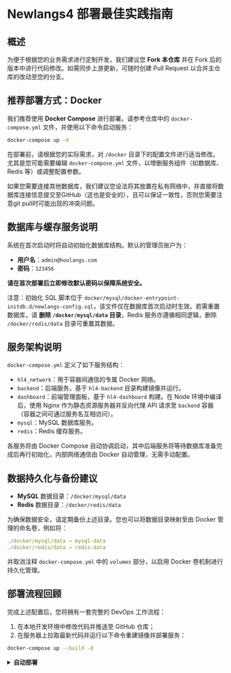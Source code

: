 # Newlangs4 部署最佳实践指南

## 概述

为便于根据您的业务需求进行定制开发，我们建议您 **Fork 本仓库** 并在 Fork 后的版本中进行代码修改。如需同步上游更新，可随时创建 Pull Request 以合并主仓库的改动至您的分支。

## 推荐部署方式：Docker

我们推荐使用 **Docker Compose** 进行部署。请参考仓库中的 `docker-compose.yml` 文件，并使用以下命令启动服务：

```bash
docker-compose up -d
```

在部署前，请根据您的实际需求，对 `/docker` 目录下的配置文件进行适当修改。尤其是您可能需要编辑 `docker-compose.yml` 文件，以增删服务组件（如数据库、Redis 等）或调整配置参数。

如果您需要连接其他数据库，我们建议您设法将其放置在私有网络中，并直接将数据库连接信息提交至GitHub（这也是安全的），且可以保证一致性，否则您需要注意git pull时可能出现的冲突问题。

## 数据库与缓存服务说明

系统在首次启动时将自动初始化数据库结构。默认的管理员账户为：

* **用户名**：`admin@houlangs.com`
* **密码**：`123456`

**请在首次部署后立即修改默认密码以保障系统安全。**

注意：初始化 SQL 脚本位于 `docker/mysql/docker-entrypoint-initdb.d/newlangs-config.sql`，该文件仅在数据库首次启动时生效。若需重置数据库，请 **删除 `/docker/mysql/data` 目录**，Redis 服务亦遵循相同逻辑，删除 `/docker/redis/data` 目录可重置其数据。

## 服务架构说明

`docker-compose.yml` 定义了如下服务结构：

* `hl4_network`：用于容器间通信的专属 Docker 网络。
* `backend`：后端服务，基于 `hl4-backend` 目录构建镜像并运行。
* `dashboard`：前端管理面板，基于 `hl4-dashboard` 构建。在 Node 环境中编译后，使用 Nginx 作为静态资源服务器并反向代理 API 请求至 `backend` 容器（容器之间可通过服务名互相访问）。
* `mysql`：MySQL 数据库服务。
* `redis`：Redis 缓存服务。

各服务将由 Docker Compose 自动协调启动，其中后端服务将等待数据库准备完成后再行初始化，内部网络通信由 Docker 自动管理，无需手动配置。

## 数据持久化与备份建议

* **MySQL** 数据目录：`/docker/mysql/data`
* **Redis** 数据目录：`/docker/redis/data`

为确保数据安全，请定期备份上述目录。您也可以将数据目录映射至由 Docker 管理的命名卷，例如将：

```yaml
./docker/mysql/data → mysql-data
./docker/redis/data → redis-data
```

并取消注释 `docker-compose.yml` 中的 `volumes` 部分，以启用 Docker 卷机制进行持久化管理。

## 部署流程回顾

完成上述配置后，您将拥有一套完整的 DevOps 工作流程：

1. 在本地开发环境中修改代码并推送至 GitHub 仓库；
2. 在服务器上拉取最新代码并运行以下命令重建镜像并部署服务：

```bash
docker-compose up --build -d
```
<details>
<summary><strong>自动部署</strong></summary>

您可以借助计划任务（如 `crontab`）或编写 Shell 脚本，自动执行代码拉取与部署操作。以下为示例脚本：

```bash
git pull
docker-compose up --build -d
```

此脚本可用于构建简易的自动化部署流程。

</details>